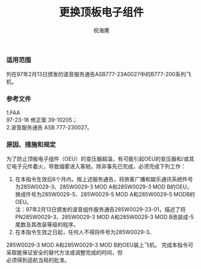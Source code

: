﻿---
amendno: 39-2075  
cadno: CAD1997-B777-07  
title: 更换顶板电子组件  
publishdate: 1997-12-08  
effdate: 1997-12-15  
acmodels: ["B777"]  
tags: []  
engs: []  
pns: ["285W0029-3","285W0029-3 MOD A","285W0029-3 MOD B"]  
mfrs: ["波音"]  
admins: 中南管理局  
author: 祝海鹰  
---
  
### 适用范围  
列在97年2月13日颁发的波音服务通告ASB777-23A0027中的B777-200系列飞机。  
  
<!--more-->  
### 参考文件  
  1.FAA  
97-23-16 修正案 39-10205；  
  2.波音服务通告 ASB 777-230027。  
  
### 原因、措施和规定  

  为了防止顶板电子组件（OEU）的变压器超温，有可能引起OEU的变压器和/或其它电子元件着火，导致烟雾进入客舱。除非事先已完成，必须完成下列工作：  
  1. 在本指令生效后6个月内，按上述服务通告，将旅客广播和娱乐通讯系统件号为285W0029-3、285W0029-3 MOD A和285W0029-3 MOD B的OEU，换成件号为285W0029-5、285W0029-5 MOD A和285W0029-5 MODB的OEU。  
  注：97年2月13日颁发的波音组件服务通告285W0029-23-01，描述了将PN285W0029-3、285W0029-3 MOD A和285W0029-3 MOD B改装成-5尾数及其改装等级的程序。  
2. 在本指令生效之日起，任何人不得将件号为285W0029-3、  
  
285W0029-3 MOD A和285W0029-3 MOD B的OEU装上飞机。      完成本指令可采取能保证安全的替代方法或调整完成的时间，但  
必须得到适航当局的批准。  

